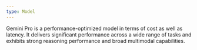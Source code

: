 ```yaml
---
type: Model
---
```


Gemini Pro is a performance-optimized model in terms of cost as well as latency. It delivers significant performance across a wide range of tasks and exhibits strong reasoning performance and broad multimodal capabilities.